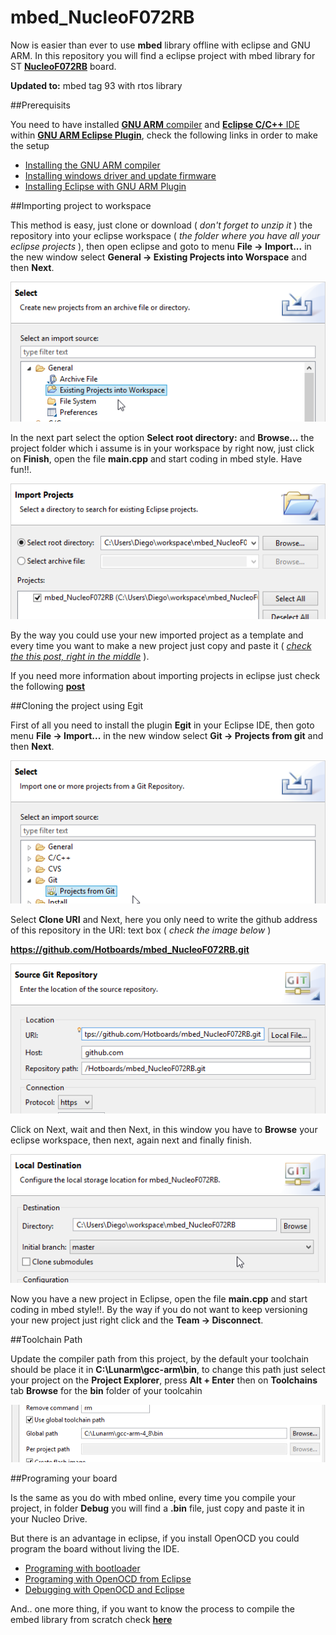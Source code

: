 # mbed_NucleoF072RB

Now is easier than ever to use **mbed** library offline with eclipse and GNU ARM. In this repository you will find a eclipse project with mbed library for ST [**NucleoF072RB**](http://developer.mbed.org/platforms/ST-Nucleo-F072RB/) board.

**Updated to:** mbed tag 93 with rtos library

##Prerequisits

You need to have installed [**GNU ARM** compiler](https://launchpad.net/gcc-arm-embedded) and [**Eclipse C/C++** IDE](http://www.eclipse.org/downloads/packages/eclipse-ide-cc-developers/lunasr1a) within [**GNU ARM Eclipse Plugin**](http://gnuarmeclipse.livius.net/blog/), check the following links in order to make the setup

- [Installing the GNU ARM compiler ](http://hotboards.org/index.php/es/blog/20-spanish/blog/st/81-pt1-instalando-compilador-windows)
- [Installing windows driver and update firmware ](http://hotboards.org/index.php/es/blog/20-spanish/blog/st/82-pt2-instalando-openocd-windows)
- [Installing Eclipse with GNU ARM Plugin](http://hotboards.org/index.php/es/blog/20-spanish/blog/st/84-toolchain-pt3-proyectos-con-eclipse)

##Importing project to workspace

This method is easy, just clone or download ( _don't forget to unzip it_ ) the repository into your eclipse workspace ( _the folder where you have all your eclipse projects_ ), then open eclipse and goto to menu **File -> Import...** in the new window select **General -> Existing Projects into Worspace** and then **Next**.

![img1.png](img/img1.png)

In the next part select the option **Select root directory:** and **Browse...** the project folder which i assume is in your workspace by right now, just click on **Finish**, open the file **main.cpp** and start coding in mbed style. Have fun!!.

![img2.png](img/img2.png)

By the way you could use your new imported project as a template and every time you want to make a new project just copy and paste it ( [_check the this post, right in the middle_](http://hotboards.org/index.php/es/blog/20-spanish/blog/st/86-toolchain-pt2-rrogramando-con-openocd) ).

If you need more information about importing projects in eclipse just check the following [**post** ](http://hotboards.org/index.php/es/blog/20-spanish/blog/st/117-importando-proyectos-en-eclipse)

##Cloning the project using Egit

First of all you need to install the plugin **Egit** in your Eclipse IDE, then goto menu **File -> Import...** in the new window select **Git -> Projects from git** and then **Next**.

![img3.png](img/img3.png)

Select **Clone URI** and Next, here you only need to write the github address of this repository in the URI: text box ( _check the image below_ )

**https://github.com/Hotboards/mbed_NucleoF072RB.git**

![img4.png](img/img4.png)

Click on Next, wait and then Next, in this window you have to **Browse** your eclipse workspace, then next, again next and finally finish.

![img5.png](img/img5.png)

Now you have a new project in Eclipse, open the file **main.cpp** and start coding in mbed style!!. By the way if you do not want to keep versioning your new project just right click and the **Team -> Disconnect**.

##Toolchain Path

Update the compiler path from this project, by the default your toolchain should be place it in **C:\Lunarm\gcc-arm\bin**, to change this path just select your project on the **Project Explorer**, press **Alt + Enter** then on **Toolchains** tab **Browse** for the **bin** folder of your toolcahin

![img6.png](img/img6.png)

##Programing your board

Is the same as you do with mbed online, every time you compile your project, in folder **Debug** you will find a **.bin** file, just copy and paste it in your Nucleo Drive.

But there is an advantage in eclipse, if you install OpenOCD you could program the board without living the IDE.

- [Programing with bootloader](http://hotboards.org/index.php/es/blog/20-spanish/blog/st/102-programando-con-el-bootloader)
- [Programing with OpenOCD from Eclipse](http://hotboards.org/index.php/es/blog/20-spanish/blog/st/86-toolchain-pt2-rrogramando-con-openocd)
- [Debugging with OpenOCD and Eclipse](http://hotboards.org/index.php/es/blog/20-spanish/blog/st/89-toolchain-pt6-debuggeando-con-openocd)

And.. one more thing, if you want to know the process to compile the embed library from scratch check [**here**](http://hotboards.org/index.php/es/blog/20-spanish/blog/st/114-mbed-en-eclipse)
